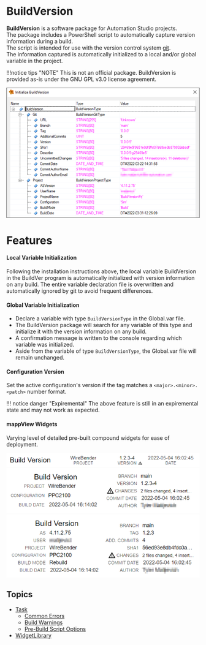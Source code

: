 # BuildVersion

**BuildVersion** is a software package for Automation Studio projects.  
The package includes a PowerShell script to automatically capture version information during a build.  
The script is intended for use with the version control system [git](https://git-scm.com/).  
The information captured is automatically initialized to a local and/or global variable in the project.  

!!!notice tips "NOTE"
    This is not an official package. BuildVersion is provided as-is under the GNU GPL v3.0 license agreement.  

![Initialize build version 2022-03-31_12 27 13](./images/Initialize%20build%20version%202022-03-31_12%2027%2013.png)


# Features
#### Local Variable Initialization

Following the installation instructions above, the local variable BuildVersion in the BuildVer program is automatically initialized with version information on any build. 
The entire variable declaration file is overwritten and automatically ignored by git to avoid frequent differences.

#### Global Variable Initialization

- Declare a variable with type `BuildVersionType` in the Global.var file. 
- The BuildVersion package will search for any variable of this type and initialize it with the version information on any build. 
- A confirmation message is written to the console regarding which variable was initialized.
- Aside from the variable of type `BuildVersionType`, the Global.var file will remain unchanged.
  
#### Configuration Version

Set the active configuration's version if the tag matches a `<major>.<minor>.<patch>` number format.

!!! notice danger "Expiremental"
    The above feature is still in an expiremental state and may not work as expected.

#### mappView Widgets
Varying level of detailed pre-built compound widgets for ease of deployment.

![Basic Widget](images/Basic%20BuildVersion%20Widget.png)
![Standard Widget](images/Standard%20BuildVersion%20Widget.png)
![Advanced Widget](images/Advanced%20BuildVersion%20Widget.png)



## Topics
- [Task](BuildVersionTask.md)
    - [Common Errors](./Common%20Errors.md)
    - [Build Warnings](./Build%20Warnings.md)
    - [Pre-Build Script Options](./Script%20Options.md)
- [WidgetLibrary](MpViewWidgetLibrary.md)